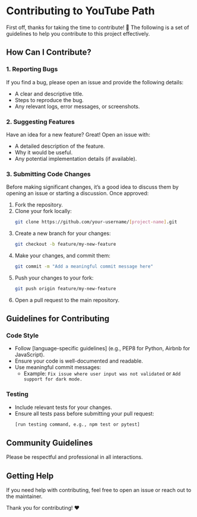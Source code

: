 # Contributing to YouTube Path

First off, thanks for taking the time to contribute! 🎉 The following is a set of guidelines to help you contribute to this project effectively.

## How Can I Contribute?

### 1. Reporting Bugs
If you find a bug, please open an issue and provide the following details:
- A clear and descriptive title.
- Steps to reproduce the bug.
- Any relevant logs, error messages, or screenshots.

### 2. Suggesting Features
Have an idea for a new feature? Great! Open an issue with:
- A detailed description of the feature.
- Why it would be useful.
- Any potential implementation details (if available).

### 3. Submitting Code Changes
Before making significant changes, it’s a good idea to discuss them by opening an issue or starting a discussion. Once approved:
1. Fork the repository.
2. Clone your fork locally:
   ```bash
   git clone https://github.com/your-username/[project-name].git
   ```
3. Create a new branch for your changes:
   ```bash
   git checkout -b feature/my-new-feature
   ```
4. Make your changes, and commit them:
   ```bash
   git commit -m "Add a meaningful commit message here"
   ```
5. Push your changes to your fork:
   ```bash
   git push origin feature/my-new-feature
   ```
6. Open a pull request to the main repository.

## Guidelines for Contributing

### Code Style
- Follow [language-specific guidelines] (e.g., PEP8 for Python, Airbnb for JavaScript).
- Ensure your code is well-documented and readable.
- Use meaningful commit messages:
  - Example: `Fix issue where user input was not validated` or `Add support for dark mode.`

### Testing
- Include relevant tests for your changes.
- Ensure all tests pass before submitting your pull request:
   ```bash
   [run testing command, e.g., npm test or pytest]
   ```

## Community Guidelines
Please be respectful and professional in all interactions.

## Getting Help
If you need help with contributing, feel free to open an issue or reach out to the maintainer.

Thank you for contributing! ❤️
